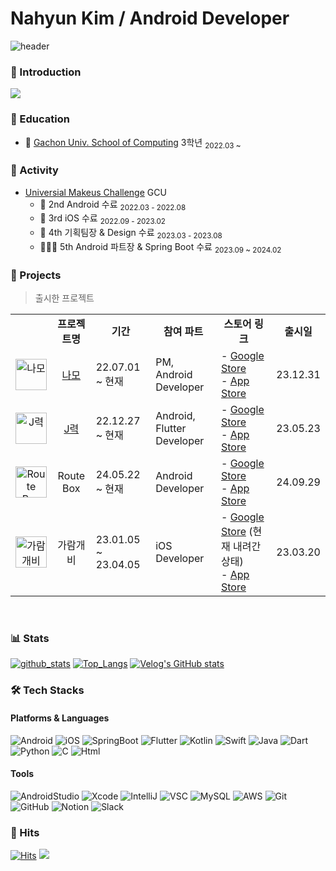 # Nahyun Kim / Android Developer
![header](https://capsule-render.vercel.app/api?type=waving&color=gradient&height=250&section=header&text=Nahyun%20Kim&fontSize=90)

### 🌈 Introduction
<a href="https://cocoa-log.notion.site/Android-Developer-f1b425fac02c4b6f901dbfa637033a04?pvs=4"><img src="https://img.shields.io/badge/Portfolio-000000?style=for-the-badge&logo=notion&logoColor=white"/></a>


### 🏫 Education
- 📖 [Gachon Univ. School of Computing](https://sw.gachon.ac.kr/cms/) 3학년 <sub>2022.03 ~ </sub>

### 🚀 Activity
- [Universial Makeus Challenge](https://www.makeus.in/umc) GCU
  - 📱  2nd Android 수료 <sub>2022.03 - 2022.08</sub>
  - 🍎  3rd iOS 수료 <sub>2022.09 - 2023.02</sub>
  - 🎉 4th 기획팀장 & Design 수료 <sub>2023.03 - 2023.08</sub>
  - 🧑🏻‍🏫 5th Android 파트장 & Spring Boot 수료 <sub>2023.09 ~ 2024.02</sub>


### 📱 Projects
> 출시한 프로젝트 
<table>
  <tr>
    <td align="center"><b> </b></td>
    <td align="center"><b>프로젝트명</b></td>
    <td align="center"><b>기간</b></td>
    <td align="center"><b>참여 파트</b></td>
    <td align="center"><b>스토어 링크</b></td>
    <td align="center"><b>출시일</b></td>
  </tr>
 <tr>
    <td align="center"><image width="50" alt="나모" src="https://github.com/user-attachments/assets/57d7a092-caaa-4895-92ec-675ee1130bb4"></td>
    <td align="center"><a href="https://litt.ly/namong">나모</a></td>
    <td align="left">22.07.01 ~ 현재</td>
    <td align="left">PM, Android Developer</td>
    <td align="left">
      - <a href="https://play.google.com/store/apps/details?id=com.mongmong.namo&pcampaignid=web_share">Google Store</a></br>
      - <a href="https://apps.apple.com/kr/app/%EB%82%98%EB%AA%A8-%EB%82%98%EC%9D%98-%EB%AA%A8%EC%9E%84-%EA%B8%B0%EB%A1%9D/id6477534399">App Store</a>
    </td>
    <td align="left">23.12.31</td>
  </tr>

  <tr>
    <td align="center"><image width="50" alt="J력" src="https://github.com/user-attachments/assets/91d41f16-1d80-4ee1-bffd-b7561360c2d4"></td>
    <td align="center"><a href="https://litt.ly/jpower">J력</a></td>
    <td align="left">22.12.27 ~ 현재</td>
    <td align="left">Android, Flutter Developer</td>
    <td align="left">
      - <a href="https://play.google.com/store/apps/details?id=com.quintable.jpower">Google Store</a></br>
      - <a href="https://apps.apple.com/us/app/j%EB%A0%A5/id1614992134">App Store</a>
    </td>
    <td align="left">23.05.23</td>
  </tr>

   <tr>
    <td align="center"><image width="50" alt="Route Box" src="https://github.com/user-attachments/assets/bb2fb761-a56c-43fe-8e60-56b5e9dba7a4"></td>
    <td align="center">Route Box</td>
    <td align="left">24.05.22 ~ 현재</td>
    <td align="left">Android Developer</td>
    <td align="left">
      - <a href="https://play.google.com/store/apps/details?id=com.daval.routebox">Google Store</a><br>
      - <a href="https://apps.apple.com/kr/app/routebox/id6667119500">App Store</a>
    </td>
    <td align="left">24.09.29</td>
  </tr>

  <tr>
    <td align="center"><image width="50" alt="가람개비" src="https://github.com/user-attachments/assets/65c5cb11-e6d4-4e59-a1c7-4a2be6bb64d1"></td>
    <td align="center">가람개비</td>
    <td align="left">23.01.05 ~ 23.04.05</td>
    <td align="left">iOS Developer</td>
    <td align="left">
      - <a href="https://play.google.com/store/apps/details?id=com.garamgaebi.garamgaebi">Google Store</a> (현재 내려간 상태)</br>
      - <a href="https://apps.apple.com/kr/app/%EA%B0%80%EB%9E%8C%EA%B0%9C%EB%B9%84/id6446202566">App Store</a>
    </td>
    <td align="left">23.03.20</td>
  </tr>
      
</table>
<br>

### 📊 Stats
[![github_stats](https://github-readme-stats.vercel.app/api?username=nahy-512&show_icons=true&hide_border=true)](https://github.com/nahy-512)
[![Top_Langs](https://github-readme-stats.vercel.app/api/top-langs/?username=nahy-512&layout=compact)](https://github.com/nahy-512)
[![Velog's GitHub stats](https://velog-readme-stats.vercel.app/api?name=nahy-512)](https://velog.io/@nahy-512)

### 🛠 Tech Stacks
#### Platforms & Languages
 ![Android](https://img.shields.io/badge/android-34A853?style=flat-square&logo=Android&logoColor=white)
 ![iOS](https://img.shields.io/badge/ios-000000?style=flat-square&logo=iOS&logoColor=white)
 ![SpringBoot](https://img.shields.io/badge/SpringBoot-6DB33F?style=flat-square&logo=SpringBoot&logoColor=white)
 ![Flutter](https://img.shields.io/badge/Flutter-%2302569B.svg?style=flat-square&logo=Flutter&logoColor=white)
 ![Kotlin](https://img.shields.io/badge/kotlin-%237F52FF.svg?style=flat-square&logo=Kotlin&logoColor=white)
 ![Swift](https://img.shields.io/badge/-Swift-F05138?style=flat-square&logo=Swift&logoColor=white)
 ![Java](https://img.shields.io/badge/java-%23ED8B00.svg?style=flat-square&logo=openjdk&logoColor=white)
 ![Dart](https://img.shields.io/badge/dart-%230175C2.svg?style=flat-square&logo=Dart&logoColor=white)
 ![Python](https://img.shields.io/badge/python-3670A0?style=flat-square&logo=Python&logoColor=ffdd54)
 ![C](https://img.shields.io/badge/C-A8B9CC?style=flat-square&logo=c&logoColor=white)
 ![Html](https://img.shields.io/badge/html5-%23E34F26.svg?style=flat-square&logo=Html&logoColor=white)
 #### Tools 
 ![AndroidStudio](https://img.shields.io/badge/Android%20Studio-3DDC84?style=flat-square&logo=Android%20Studio&logoColor=white)
 ![Xcode](https://img.shields.io/badge/-Xcode-147EFB?style=flat-square&logo=Xcode&logoColor=white)
 ![IntelliJ](https://img.shields.io/badge/IntelliJIDEA-000000?style=flat-square&logo=IntelliJIDEA&logoColor=white)
 ![VSC](https://img.shields.io/badge/Visual%20Studio%20Code-007ACC?style=flat-square&logo=Visual%20Studio%20Code&logoColor=white)
 ![MySQL](https://img.shields.io/badge/MySQL-4479A1?style=flat-square&logo=MySQL&logoColor=white)
 ![AWS](https://img.shields.io/badge/Amazon%20AWS-232F3E?style=flat-square&logo=Amazon%20AWS&logoColor=white)
 ![Git](https://img.shields.io/badge/git-%23F05033.svg?style=flat-square&logo=git&logoColor=white)
 ![GitHub](https://img.shields.io/badge/github-%23121011.svg?style=flat-square&logo=github&logoColor=white)
 ![Notion](https://img.shields.io/badge/Notion-%23000000.svg?style=flat-square&logo=notion&logoColor=white)
 ![Slack](https://img.shields.io/badge/slack-4A154B?style=flat-square&logo=slack&logoColor=white)
 


### 👀 Hits
[![Hits](https://hits.seeyoufarm.com/api/count/incr/badge.svg?url=https%3A%2F%2Fgithub.com%2Fnahy-512%2Fhit-counter&count_bg=%23CDE6B5&title_bg=%230E9187&title=Total+Hits+++&edge_flat=false)](https://github.com/nahy-512/Kim-Na-Hyun/blob/main/README.md)
<img src="https://img.shields.io/github/followers/nahy-512?style=social">
